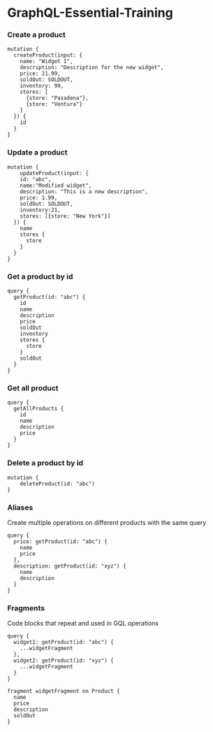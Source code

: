 # GraphQL-Essential-Training

### **Create a product**
```gql
mutation {
  createProduct(input: {
    name: "Widget 1",
    description: "Description for the new widget",
    price: 21.99,
    soldOut: SOLDOUT,
    inventory: 99,
    stores: [
      {store: "Pasadena"},
      {store: "Ventura"}
    ]
  }) {
    id
  }
}
```

### **Update a product**
```gql
mutation {
	updateProduct(input: {
    id: "abc",
    name:"Modified widget",
    description: "This is a new description",
    price: 1.99,
    soldOut: SOLDOUT,
    inventory:21,
    stores: [{store: "New York"}]
  }) {
    name
    stores {
      store
    }
  }
}
```

### **Get a product by id**
```gql
query {
  getProduct(id: "abc") {
    id
    name
    description
    price
    soldOut
    inventory
    stores {
      store
    }
    soldOut
  }
}
```

### **Get all product**
```gql
query {
  getAllProducts {
    id
    name
    description
    price
  }
}
```

### **Delete a product by id**
```gql
mutation {
	deleteProduct(id: "abc")
}
```

### **Aliases**
Create multiple operations on different products with the same query
```gql
query {
  price: getProduct(id: "abc") {
    name
    price
  },
  description: getProduct(id: "xyz") {
    name
    description
  }
}
```

### **Fragments**
Code blocks that repeat and used in GQL operations
```gql
query {
  widget1: getProduct(id: "abc") {
    ...widgetFragment
  },
  widget2: getProduct(id: "xyz") {
    ...widgetFragment
  }
}

fragment widgetFragment on Product {
  name
  price
  description
  soldOut
}
```